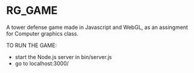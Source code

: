 # RG_GAME
A tower defense game made in Javascript and WebGL, as an assingment for Computer graphics class.

TO RUN THE GAME:
  - start the Node.js server in bin/server.js
  - go to localhost:3000/
